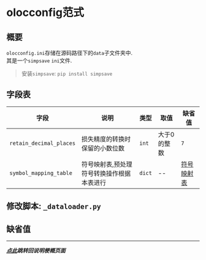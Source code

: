 # olocconfig范式  

## 概要  

`olocconfig.ini`存储在源码路径下的`data`子文件夹中.  
其是一个`simpsave` `ini`文件.  
> 安装`simpsave`: `pip install simpsave`  

## 字段表  

|字段| 说明              |类型| 取值     |缺省值|  
|---|-----------------|---|--------|---|  
|`retain_decimal_places`| 损失精度的转换时保留的小数位数 |`int`| 大于0的整数 |`7`| 
|`symbol_mapping_table`| 符号映射表,预处理符号转换操作根据本表进行 | `dict` | --     | [符号映射表](符号映射表.md) |

## 修改脚本: `_dataloader.py`  

## 缺省值  

---

***[点此](../项目说明梗概.md)跳转回说明梗概页面***


